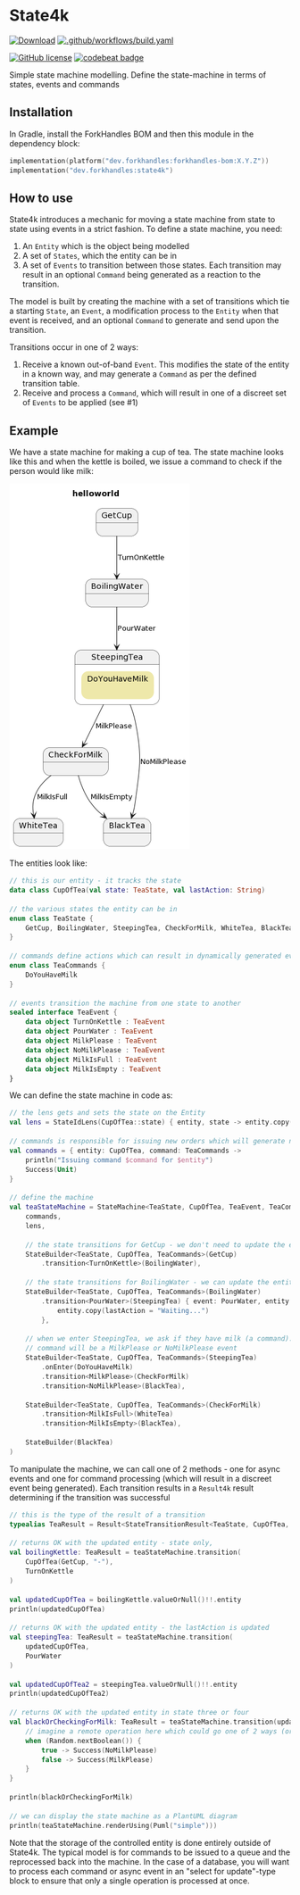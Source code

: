 # State4k

<a href="https://mvnrepository.com/artifact/dev.forkhandles"><img alt="Download" src="https://img.shields.io/maven-central/v/dev.forkhandles/forkhandles-bom"></a>
[![.github/workflows/build.yaml](https://github.com/fork-handles/forkhandles/actions/workflows/build.yaml/badge.svg)](https://github.com/fork-handles/forkhandles/actions/workflows/build.yaml)

<a href="http//www.apache.org/licenses/LICENSE-2.0"><img alt="GitHub license" src="https://img.shields.io/badge/license-Apache%20License%202.0-blue.svg?style=flat"></a>
<a href="https://codebeat.co/projects/github-com-fork-handles-forkhandles-trunk"><img alt="codebeat badge" src="https://codebeat.co/badges/5b369ed4-af27-46f4-ad9c-a307d900617e"></a>

Simple state machine modelling. Define the state-machine in terms of states, events and commands

## Installation

In Gradle, install the ForkHandles BOM and then this module in the dependency block:

```kotlin
implementation(platform("dev.forkhandles:forkhandles-bom:X.Y.Z"))
implementation("dev.forkhandles:state4k")
```

## How to use

State4k introduces a mechanic for moving a state machine from state to state using events in a strict fashion. To define a state machine, you need:

1. An `Entity` which is the object being modelled
2. A set of `States`, which the entity can be in
3. A set of `Events` to transition between those states. Each transition may result in an optional `Command` being generated as a reaction to the transition. 

The model is built by creating the machine with a set of transitions which tie a starting `State`, an `Event`, a modification process to the `Entity` when that event is received, and an optional `Command` to generate and send upon the transition.

Transitions occur in one of 2 ways:

1. Receive a known out-of-band `Event`. This modifies the state of the entity in a known way, and may generate a `Command` as per the defined transition table.
2. Receive and process a `Command`, which will result in one of a discreet set of `Events` to be applied (see #1)

## Example

We have a state machine for making a cup of tea. The state machine looks like this and when the kettle is boiled, we issue a command to check if the person would like milk:

<img src="example.png" alt="state machine"/>

The entities look like:
```kotlin
// this is our entity - it tracks the state
data class CupOfTea(val state: TeaState, val lastAction: String)

// the various states the entity can be in
enum class TeaState {
    GetCup, BoilingWater, SteepingTea, CheckForMilk, WhiteTea, BlackTea
}

// commands define actions which can result in dynamically generated events
enum class TeaCommands {
    DoYouHaveMilk
}

// events transition the machine from one state to another
sealed interface TeaEvent {
    data object TurnOnKettle : TeaEvent
    data object PourWater : TeaEvent
    data object MilkPlease : TeaEvent
    data object NoMilkPlease : TeaEvent
    data object MilkIsFull : TeaEvent
    data object MilkIsEmpty : TeaEvent
}
```

We can define the state machine in code as:

```kotlin
// the lens gets and sets the state on the Entity
val lens = StateIdLens(CupOfTea::state) { entity, state -> entity.copy(state = state) }

// commands is responsible for issuing new orders which will generate new events
val commands = { entity: CupOfTea, command: TeaCommands ->
    println("Issuing command $command for $entity")
    Success(Unit)
}

// define the machine
val teaStateMachine = StateMachine<TeaState, CupOfTea, TeaEvent, TeaCommands, String>(
    commands,
    lens,

    // the state transitions for GetCup - we don't need to update the entity
    StateBuilder<TeaState, CupOfTea, TeaCommands>(GetCup)
        .transition<TurnOnKettle>(BoilingWater),

    // the state transitions for BoilingWater - we can update the entity
    StateBuilder<TeaState, CupOfTea, TeaCommands>(BoilingWater)
        .transition<PourWater>(SteepingTea) { event: PourWater, entity: CupOfTea ->
            entity.copy(lastAction = "Waiting...")
        },

    // when we enter SteepingTea, we ask if they have milk (a command). The result of that
    // command will be a MilkPlease or NoMilkPlease event
    StateBuilder<TeaState, CupOfTea, TeaCommands>(SteepingTea)
        .onEnter(DoYouHaveMilk)
        .transition<MilkPlease>(CheckForMilk)
        .transition<NoMilkPlease>(BlackTea),

    StateBuilder<TeaState, CupOfTea, TeaCommands>(CheckForMilk)
        .transition<MilkIsFull>(WhiteTea)
        .transition<MilkIsEmpty>(BlackTea),

    StateBuilder(BlackTea)
)
```

To manipulate the machine, we can call one of 2 methods - one for async events and one for command processing (which will result in a discreet event being generated). Each transition results in a `Result4k` result determining if the transition was successful

```kotlin
// this is the type of the result of a transition
typealias TeaResult = Result<StateTransitionResult<TeaState, CupOfTea, TeaCommands>, String>

// returns OK with the updated entity - state only,
val boilingKettle: TeaResult = teaStateMachine.transition(
    CupOfTea(GetCup, "-"),
    TurnOnKettle
)

val updatedCupOfTea = boilingKettle.valueOrNull()!!.entity
println(updatedCupOfTea)

// returns OK with the updated entity - the lastAction is updated
val steepingTea: TeaResult = teaStateMachine.transition(
    updatedCupOfTea,
    PourWater
)

val updatedCupOfTea2 = steepingTea.valueOrNull()!!.entity
println(updatedCupOfTea2)

// returns OK with the updated entity in state three or four
val blackOrCheckingForMilk: TeaResult = teaStateMachine.transition(updatedCupOfTea2, DoYouHaveMilk) {
    // imagine a remote operation here which could go one of 2 ways (or fail!)
    when (Random.nextBoolean()) {
        true -> Success(NoMilkPlease)
        false -> Success(MilkPlease)
    }
}

println(blackOrCheckingForMilk)

// we can display the state machine as a PlantUML diagram
println(teaStateMachine.renderUsing(Puml("simple")))

```

Note that the storage of the controlled entity is done entirely outside of State4k. The typical model is for commands to be issued to a queue and the reprocessed back into the machine. In the case of a database, you will want to process each command or async event in an "select for update"-type block to ensure that only a single operation is processed at once.
